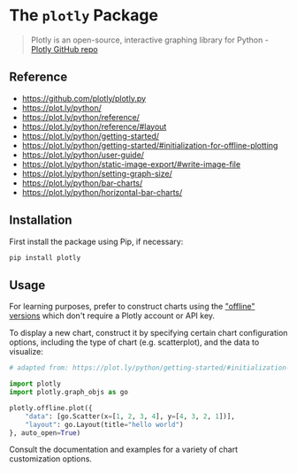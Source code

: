 # The `plotly` Package

> Plotly is an open-source, interactive graphing library for Python - [Plotly GitHub repo](https://github.com/plotly/plotly.py)

## Reference

  + https://github.com/plotly/plotly.py
  + https://plot.ly/python/
  + https://plot.ly/python/reference/
  + https://plot.ly/python/reference/#layout
  + https://plot.ly/python/getting-started/
  + https://plot.ly/python/getting-started/#initialization-for-offline-plotting
  + https://plot.ly/python/user-guide/
  + https://plot.ly/python/static-image-export/#write-image-file
  + https://plot.ly/python/setting-graph-size/
  + https://plot.ly/python/bar-charts/
  + https://plot.ly/python/horizontal-bar-charts/

## Installation

First install the package using Pip, if necessary:

```sh
pip install plotly
```

## Usage

For learning purposes, prefer to construct charts using the ["offline" versions](https://plot.ly/python/getting-started/#initialization-for-offline-plotting) which don't require a Plotly account or API key.

To display a new chart, construct it by specifying certain chart configuration options, including the type of chart (e.g. scatterplot), and the data to visualize:

```py
# adapted from: https://plot.ly/python/getting-started/#initialization-for-offline-plotting

import plotly
import plotly.graph_objs as go

plotly.offline.plot({
    "data": [go.Scatter(x=[1, 2, 3, 4], y=[4, 3, 2, 1])],
    "layout": go.Layout(title="hello world")
}, auto_open=True)
```

Consult the documentation and examples for a variety of chart customization options.

